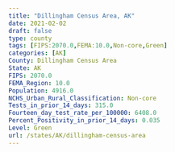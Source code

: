 ```yaml
---
title: "Dillingham Census Area, AK"
date: 2021-02-02
draft: false
type: county
tags: [FIPS:2070.0,FEMA:10.0,Non-core,Green]
categories: [AK]
County: Dillingham Census Area
State: AK
FIPS: 2070.0
FEMA_Region: 10.0
Population: 4916.0
NCHS_Urban_Rural_Classification: Non-core
Tests_in_prior_14_days: 315.0
Fourteen_day_test_rate_per_100000: 6408.0
Percent_Positivity_in_prior_14_days: 0.035
Level: Green
url: /states/AK/dillingham-census-area
---
```




